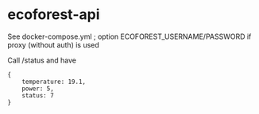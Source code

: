 # ecoforest-api

See docker-compose.yml ; option ECOFOREST_USERNAME/PASSWORD if proxy (without auth) is used

Call /status and have

```
{
    temperature: 19.1,
    power: 5,
    status: 7
}
```
